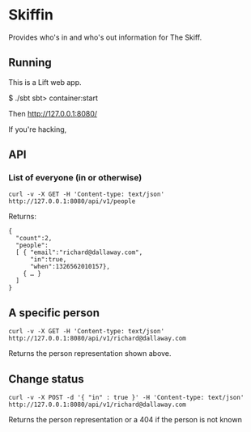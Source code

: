 # Skiffin

Provides who's in and who's out information for The Skiff.

## Running

This is a Lift web app.  

$ ./sbt
sbt> container:start

Then http://127.0.0.1:8080/

If you're hacking, 


## API

### List of everyone (in or otherwise)

    curl -v -X GET -H 'Content-type: text/json' http://127.0.0.1:8080/api/v1/people

Returns:

    {
      "count":2,
      "people":
      [ { "email":"richard@dallaway.com",
          "in":true,
          "when":1326562010157}, 
        { … }
      ]
    }


## A specific person

    curl -v -X GET -H 'Content-type: text/json' http://127.0.0.1:8080/api/v1/richard@dallaway.com

Returns the person representation shown above.

## Change status

    curl -v -X POST -d '{ "in" : true }' -H 'Content-type: text/json' http://127.0.0.1:8080/api/v1/richard@dallaway.com

Returns the person representation or a 404 if the person is not known




